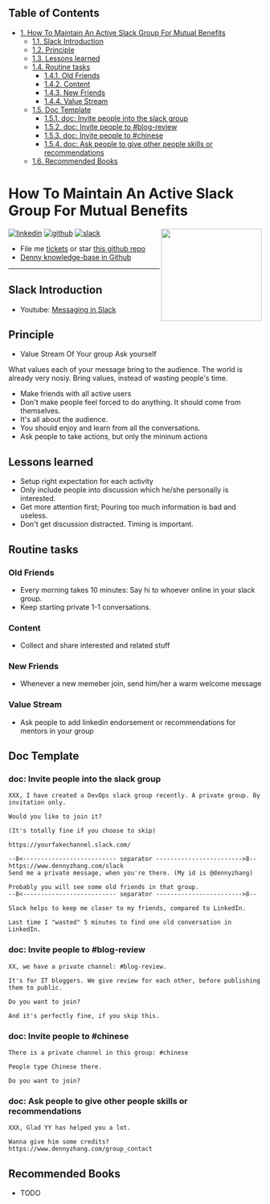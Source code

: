 <div id="table-of-contents">
<h2>Table of Contents</h2>
<div id="text-table-of-contents">
<ul>
<li><a href="#sec-1">1. How To Maintain An Active Slack Group For Mutual Benefits</a>
<ul>
<li><a href="#sec-1-1">1.1. Slack Introduction</a></li>
<li><a href="#sec-1-2">1.2. Principle</a></li>
<li><a href="#sec-1-3">1.3. Lessons learned</a></li>
<li><a href="#sec-1-4">1.4. Routine tasks</a>
<ul>
<li><a href="#sec-1-4-1">1.4.1. Old Friends</a></li>
<li><a href="#sec-1-4-2">1.4.2. Content</a></li>
<li><a href="#sec-1-4-3">1.4.3. New Friends</a></li>
<li><a href="#sec-1-4-4">1.4.4. Value Stream</a></li>
</ul>
</li>
<li><a href="#sec-1-5">1.5. Doc Template</a>
<ul>
<li><a href="#sec-1-5-1">1.5.1. doc: Invite people into the slack group</a></li>
<li><a href="#sec-1-5-2">1.5.2. doc: Invite people to #blog-review</a></li>
<li><a href="#sec-1-5-3">1.5.3. doc: Invite people to #chinese</a></li>
<li><a href="#sec-1-5-4">1.5.4. doc: Ask people to give other people skills or recommendations</a></li>
</ul>
</li>
<li><a href="#sec-1-6">1.6. Recommended Books</a></li>
</ul>
</li>
</ul>
</div>
</div>


# How To Maintain An Active Slack Group For Mutual Benefits<a id="sec-1" name="sec-1"></a>

<a href="https://www.linkedin.com/in/dennyzhang001"><img src="https://www.dennyzhang.com/wp-content/uploads/sns/linkedin.png" alt="linkedin" /></a>
<a href="https://github.com/DennyZhang"><img src="https://www.dennyzhang.com/wp-content/uploads/sns/github.png" alt="github" /></a>
<a href="https://www.dennyzhang.com/slack"><img src="https://www.dennyzhang.com/wp-content/uploads/sns/slack.png" alt="slack" /></a>
<a href="https://github.com/DennyZhang?tab=followers"><img align="right" width="200" height="183" src="https://www.dennyzhang.com/wp-content/uploads/denny/watermark/github.png" /></a>

-   File me [tickets](<https://github.com/DennyZhang/maintain-slack-group/issues>) or star [this github repo](<https://github.com/DennyZhang/maintain-slack-group>)
-   [Denny knowledge-base in Github](https://github.com/search?utf8=✓&q=topic%3Aknowledge-base+user%3ADennyZhang&type=Repositories)

---

## Slack Introduction<a id="sec-1-1" name="sec-1-1"></a>

-   Youtube: [Messaging in Slack](https://www.youtube.com/watch?v=JsX8V4hzENo)

## Principle<a id="sec-1-2" name="sec-1-2"></a>

-   Value Stream Of Your group Ask yourself

What values each of your message bring to the audience. The world is already very nosiy. Bring values, instead of wasting people's time.  

-   Make friends with all active users
-   Don't make people feel forced to do anything. It should come from themselves.
-   It's all about the audience.
-   You should enjoy and learn from all the conversations.
-   Ask people to take actions, but only the mininum actions

## Lessons learned<a id="sec-1-3" name="sec-1-3"></a>

-   Setup right expectation for each activity
-   Only include people into discussion which he/she personally is interested.
-   Get more attention first; Pouring too much information is bad and useless.
-   Don't get discussion distracted. Timing is important.

## Routine tasks<a id="sec-1-4" name="sec-1-4"></a>

### Old Friends<a id="sec-1-4-1" name="sec-1-4-1"></a>

-   Every morning takes 10 minutes: Say hi to whoever online in your slack group.
-   Keep starting private 1-1 conversations.

### Content<a id="sec-1-4-2" name="sec-1-4-2"></a>

-   Collect and share interested and related stuff

### New Friends<a id="sec-1-4-3" name="sec-1-4-3"></a>

-   Whenever a new memeber join, send him/her a warm welcome message

### Value Stream<a id="sec-1-4-4" name="sec-1-4-4"></a>

-   Ask people to add linkedin endorsement or recommendations for mentors in your group

## Doc Template<a id="sec-1-5" name="sec-1-5"></a>

### doc: Invite people into the slack group<a id="sec-1-5-1" name="sec-1-5-1"></a>

    XXX, I have created a DevOps slack group recently. A private group. By invitation only.
    
    Would you like to join it?
    
    (It's totally fine if you choose to skip)
    
    https://yourfakechannel.slack.com/
    
    --8<-------------------------- separator ------------------------>8--
    https://www.dennyzhang.com/slack
    Send me a private message, when you're there. (My id is @dennyzhang)
    
    Probably you will see some old friends in that group.
    --8<-------------------------- separator ------------------------>8--
    
    Slack helps to keep me closer to my friends, compared to LinkedIn.
    
    Last time I "wasted" 5 minutes to find one old conversation in LinkedIn.

### doc: Invite people to #blog-review<a id="sec-1-5-2" name="sec-1-5-2"></a>

    XX, we have a private channel: #blog-review.
    
    It's for IT bloggers. We give review for each other, before publishing them to public.
    
    Do you want to join?
    
    And it's perfectly fine, if you skip this.

### doc: Invite people to #chinese<a id="sec-1-5-3" name="sec-1-5-3"></a>

    There is a private channel in this group: #chinese
    
    People type Chinese there.
    
    Do you want to join?

### doc: Ask people to give other people skills or recommendations<a id="sec-1-5-4" name="sec-1-5-4"></a>

    XXX, Glad YY has helped you a lot.
    
    Wanna give him some credits?
    https://www.dennyzhang.com/group_contact

## Recommended Books<a id="sec-1-6" name="sec-1-6"></a>

-   TODO